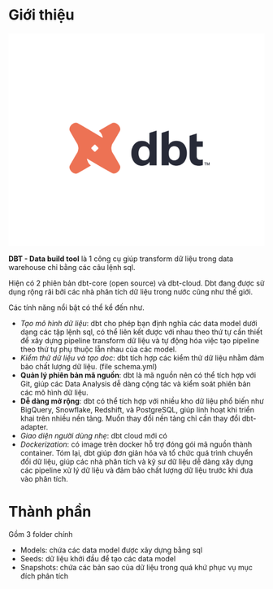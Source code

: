 # Giới thiệu
![](images/1.%20logo.png)

**DBT - Data build tool** là 1 công cụ giúp transform dữ liệu trong data warehouse chỉ bằng các câu lệnh sql.

Hiện có 2 phiên bản dbt-core (open source) và dbt-cloud. Dbt đang được sử dụng rộng rãi bởi các nhà phân tích dữ liệu trong nước cũng như thế giới.

Các tính năng nổi bật có thể kể đến như.
- *Tạo mô hình dữ liệu*: dbt cho phép bạn định nghĩa các data model dưới dạng các tập lệnh sql, có thể liên kết được với nhau theo thứ tự cần thiết để xây dựng pipeline transform dữ liệu và tự động hóa việc tạo pipeline theo thứ tự phụ thuộc lẫn nhau của các model.
- *Kiểm thử dữ liệu và tạo doc*: dbt tích hợp các kiểm thử dữ liệu nhằm đảm bảo chất lượng dữ liệu. (file schema.yml)
- **Quản lý phiên bản mã nguồn**: dbt là mã nguồn nên có thể tích hợp với Git, giúp các Data Analysis dễ dàng cộng tác và kiểm soát phiên bản các mô hình dữ liệu. 
- **Dễ dàng mở rộng**: dbt có thể tích hợp với nhiều kho dữ liệu phổ biến như BigQuery, Snowflake, Redshift, và PostgreSQL, giúp linh hoạt khi triển khai trên nhiều nền tảng. Muốn thay đổi nền tảng chỉ cần thay đổi dbt-adapter.
- *Giao diện người dùng nhẹ*: dbt cloud mới có
- *Dockerization*: có image trên docker hỗ trợ đóng gói mã nguồn thành container.
Tóm lại, dbt giúp đơn giản hóa và tổ chức quá trình chuyển đổi dữ liệu, giúp các nhà phân tích và kỹ sư dữ liệu dễ dàng xây dựng các pipeline xử lý dữ liệu và đảm bảo chất lượng dữ liệu trước khi đưa vào phân tích.

# Thành phần
Gồm 3 folder chính
- Models: chứa các data model được xây dựng bằng sql
- Seeds: dữ liệu khởi đầu để tạo các data model
- Snapshots: chứa các bản sao của dữ liệu trong quá khứ phục vụ mục đích phân tích

